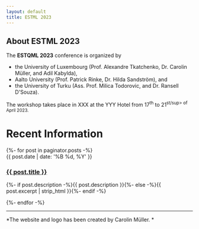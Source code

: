 ```yaml
---
layout: default
title: ESTML 2023
---
```


## About ESTML 2023

The **ESTQML 2023** conference is organized by 

- the University of Luxembourg (Prof. Alexandre Tkatchenko, Dr. Carolin Müller, and Adil Kabylda), 
- Aalto University (Prof. Patrick Rinke, Dr. Hilda Sandström), and
- the University of Turku (Ass. Prof. Milica Todorovic, and Dr. Ransell D'Souza).

The workshop takes place in XXX at the YYY Hotel from 17<sup>th</sup> to 21<sup>st/sup> of April 2023.


<div class="home" id="home">
  <h1 class="pageTitle">Recent Information</h1>
  <div class="posts noList">
    {%- for post in paginator.posts -%}
      <article>
        <span class="date">{{ post.date | date: '%B %d, %Y' }}</span>
        <h3><a class="post-link" href="{{ post.url }}">{{ post.title }}</a></h3>
        <p>{%- if post.description -%}{{ post.description }}{%- else -%}{{ post.excerpt | strip_html }}{%- endif -%}</p>
      </article>
    {%- endfor -%}
  </div>
  
</div>
  

_________________
*The website and logo has been created by Carolin Müller. *
